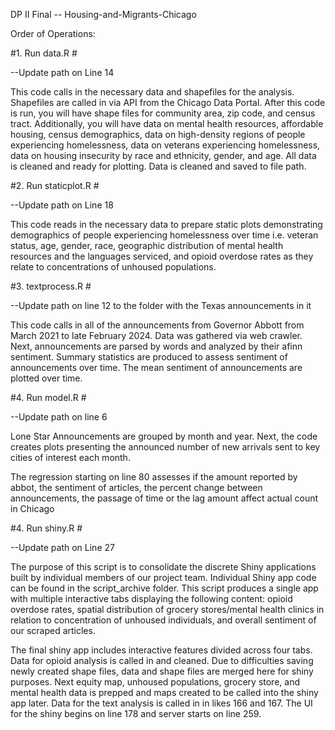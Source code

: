 
DP II Final -- Housing-and-Migrants-Chicago

Order of Operations:

#1. Run data.R #

--Update path on Line 14

This code calls in the necessary data and shapefiles for the analysis. Shapefiles are called in via API from the Chicago Data Portal. After this code is run, you will have shape files for community area, zip code, and census tract. Additionally, you will have data on mental health resources, affordable housing, census demographics, data on high-density regions of people experiencing homelessness, data on veterans experiencing homelessness, data on housing insecurity by race and ethnicity, gender, and age. All data is cleaned and ready for plotting. Data is cleaned and saved to file path.

#2. Run staticplot.R #

--Update path on Line 18

This code reads in the necessary data to prepare static plots demonstrating demographics of people experiencing homelessness over time i.e. veteran status, age, gender, race, geographic distribution of mental health resources and the languages serviced, and opioid overdose rates as they relate to concentrations of unhoused populations.

#3. textprocess.R #

--Update path on line 12 to the folder with the Texas announcements in it

This code calls in all of the announcements from Governor Abbott from March 2021 to late February 2024. Data was gathered via web crawler. Next, announcements are parsed by words and analyzed by their afinn sentiment. Summary statistics are produced to assess sentiment of announcements over time. The mean sentiment of announcements are plotted over time.

#4. Run model.R #

--Update path on line 6

Lone Star Announcements are grouped by month and year. Next, the code creates plots presenting the announced number of new arrivals sent to key cities of interest each month.

The regression starting on line 80 assesses if the amount reported by abbot, the sentiment of articles, the percent change between announcements, the passage of time or the lag amount affect actual count in Chicago

#4. Run shiny.R #

--Update path on Line 27

The purpose of this script is to consolidate the discrete Shiny applications built by individual members of our project team. Individual Shiny app code can be found in the script_archive folder. This script produces a single app with multiple interactive tabs displaying the following content: opioid overdose rates, spatial distribution of grocery stores/mental health clinics in relation to concentration of unhoused individuals, and overall sentiment of our scraped articles.

The final shiny app includes interactive features divided across four tabs.
Data for opioid analysis is called in and cleaned. Due to difficulties saving newly created shape files, data and shape files are merged here for shiny purposes. Next equity map, unhoused populations, grocery store, and mental health data is prepped and maps created to be called into the shiny app later. Data for the text analysis is called in in likes 166 and 167. The UI for the shiny begins on line 178 and server starts on line 259.
